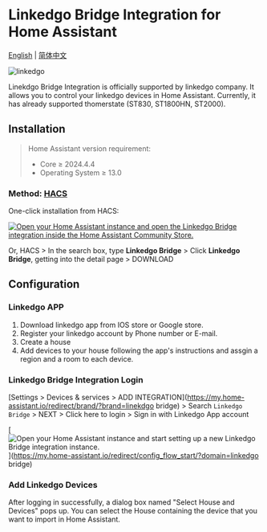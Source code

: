 
# Linkedgo Bridge Integration for Home Assistant

[English](./README.md) | [简体中文](.README_zh.md)

<p align="left">
  <img src="https://omo-oss-image.thefastimg.com/portal-saas/pg2024022210453839417/cms/image/314152a9-c7a1-4082-8a0e-d7e5c7f81df9.png_186xaf.png" alt="linkedgo" title="linkedgo" la="la">
</p>

Linekdgo Bridge Integration is officially supported by linkedgo company. It allows you to control your linkedgo devices in Home Assistant. Currently, it has already supported thomerstate (ST830, ST1800HN, ST2000).

## Installation

> Home Assistant version requirement:
>
> - Core $\geq$ 2024.4.4
> - Operating System $\geq$ 13.0


### Method: [HACS](https://hacs.xyz/)

One-click installation from HACS:

[![Open your Home Assistant instance and open the Linkedgo Bridge integration inside the Home Assistant Community Store.](https://my.home-assistant.io/badges/hacs_repository.svg)](https://my.home-assistant.io/redirect/hacs_repository/?owner=Linkedgo&repository=linkedgo_bridge&category=integration)

Or, HACS > In the search box, type **Linkedgo Bridge** > Click **Linkedgo Bridge**, getting into the detail page > DOWNLOAD

## Configuration

### Linkedgo APP
1. Download linkedgo app from IOS store or Google store.
2. Register your linkedgo account by Phone number or E-mail.
3. Create a house
4. Add devices to your house following the app's instructions and assgin a region and a room to each device.

### Linkedgo Bridge Integration Login
[Settings > Devices & services > ADD INTEGRATION](https://my.home-assistant.io/redirect/brand/?brand=linekdgo bridge) > Search `Linkedgo Bridge` > NEXT > Click here to login > Sign in with Linkedgo App account

[![Open your Home Assistant instance and start setting up a new Linkedgo Bridge integration instance.](https://my.home-assistant.io/badges/config_flow_start.svg)](https://my.home-assistant.io/redirect/config_flow_start/?domain=linkedgo bridge)

### Add Linkedgo Devices
After logging in successfully, a dialog box named "Select House and Devices" pops up. You can select the House containing the device that you want to import in Home Assistant.

